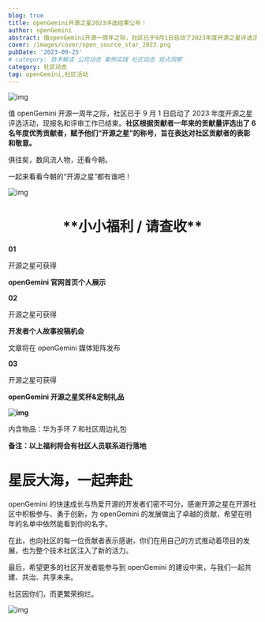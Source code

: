 ```yaml
---
blog: true
title: openGemini开源之星2023评选结果公布！
author: openGemini
abstract: 值openGemini开源一周年之际，社区已于9月1日启动了2023年度开源之星评选活动，现报名和评审工作已结束。社区根据贡献者一年来的贡献量评选出了6名年度优秀贡献者，赋予他们“开源之星”的称号，旨在表达对社区贡献者的表彰和敬意。 俱往矣，数风流人物，还看今朝。 一起来看看今朝的“开源之星”都有谁吧！
cover: /images/cover/open_source_star_2023.png
pubDate: '2023-09-25'
# category: 技术解读 公司动态 案例实践 社区动态 观点洞察
category: 社区动态
tag: openGemini,社区活动
---
```


![img](/images/docs_img/868d5c34ed2f2c28796c32eeea859eea.png)

值 openGemini 开源一周年之际，社区已于 9 月 1 日启动了 2023 年度开源之星评选活动，现报名和评审工作已结束。**社区根据贡献者一年来的贡献量评选出了 6 名年度优秀贡献者，赋予他们“开源之星”的称号，旨在表达对社区贡献者的表彰和敬意。**

俱往矣，数风流人物，还看今朝。

一起来看看今朝的“开源之星”都有谁吧！

![img](/images/docs_img/b8b45b8592a1a7bfdae09e7db25e39f2.png)

<h1 style="text-align:center">**小小福利 / 请查收**</h1>

**01**

开源之星可获得

**openGemini 官网首页个人展示**

**02**

开源之星可获得

**开发者个人故事投稿机会**

文章将在 openGemini 媒体矩阵发布

**03**

开源之星可获得

**openGemini 开源之星奖杯&定制礼品**

**![img](http://www.opengemini.org/uploads/2023/09/78d47df8df0ff0252629d3d5351e2cc3.png)**

内含物品：华为手环 7 和社区周边礼包

**备注：以上福利将会有社区人员联系进行落地**

# 星辰大海，一起奔赴

openGemini 的快速成长与热爱开源的开发者们密不可分，感谢开源之星在开源社区中积极参与、勇于创新，为 openGemini 的发展做出了卓越的贡献，希望在明年的名单中依然能看到你的名字。

在此，也向社区的每一位贡献者表示感谢，你们在用自己的方式推动着项目的发展，也为整个技术社区注入了新的活力。

最后，希望更多的社区开发者能参与到 openGemini 的建设中来，与我们一起共建、共治、共享未来。

社区因你们，而更繁荣绚烂。

![img](http://www.opengemini.org/uploads/2023/09/ddd08a9c2113805434a1f4fa895ef6a6.jpg)
